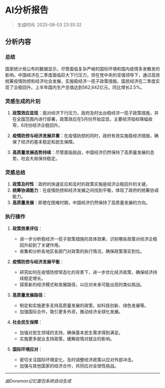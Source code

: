 # AI分析报告

> 生成时间: 2025-08-03 23:55:32

## 分析内容

### 总结

国家统计局公布的数据显示，尽管面临复杂严峻的国际环境和国内疫情多发散发的影响，中国经济在二季度面临巨大下行压力，但在党中央的坚强领导下，通过高效统筹疫情防控和经济社会发展，实施稳经济一揽子政策措施，国民经济在二季度实现了企稳回升。上半年国内生产总值达到562,642亿元，同比增长2.5%。

### 灵感生成的片刻

1. **政策效应显现**：面对经济下行压力，政府及时出台稳经济一揽子政策措施，并在全国范围内进行部署，政策效应在5月份开始显现，主要经济指标降幅收窄，6月份经济企稳回升。
   
2. **疫情防控与经济发展并重**：在疫情防控的同时，政府有效实施稳经济措施，确保了经济的基本稳定和民生保障。

3. **高质量发展态势持续**：尽管面临挑战，中国经济仍然保持了高质量发展的态势，社会大局保持稳定。

### 灵感总结

1. **政策及时性**：政府的快速反应和及时的政策实施是经济企稳回升的关键。
2. **统筹协调能力**：在疫情防控和经济发展之间找到平衡，体现了政府的统筹协调能力。
3. **高质量发展**：即使在困难时期，中国经济仍然保持了高质量发展的方向。

### 执行操作

1. **政策效果评估**：
   - 进一步分析稳经济一揽子政策措施的具体效果，识别哪些政策对经济企稳回升起到了关键作用。
   - 收集和分析各地区各部门对政策的执行情况，确保政策落实到位。

2. **疫情防控与经济发展平衡**：
   - 研究如何在疫情防控常态化的背景下，进一步优化经济政策，确保经济持续稳定增长。
   - 探索新的经济模式和发展路径，以应对未来可能出现的类似挑战。

3. **高质量发展路径**：
   - 制定和实施更多支持高质量发展的政策，如科技创新、绿色发展等。
   - 加强国际合作，吸引更多外资，推动经济全球化发展。

4. **社会民生保障**：
   - 加强对民生领域的支持，确保基本民生需求得到满足。
   - 实施更多就业支持政策，缓解疫情对就业的影响。

5. **国际环境应对**：
   - 密切关注国际环境变化，及时调整经济政策以应对外部冲击。
   - 加强与其他国家的经济合作，共同应对全球性挑战。

---

*由Doramon记忆面包系统自动生成*
